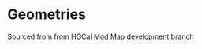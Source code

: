 # Geometries
Sourced from from [HGCal Mod Map development branch](https://gitlab.cern.ch/hgcal-integration/hgcal_modmap/-/tree/development/geometries?ref_type=heads)